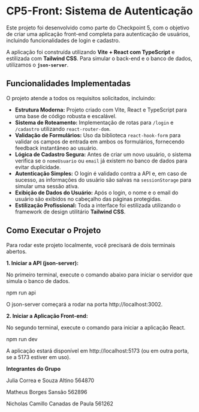 # CP5-Front: Sistema de Autenticação

Este projeto foi desenvolvido como parte do Checkpoint 5, com o objetivo de criar uma aplicação front-end completa para autenticação de usuários, incluindo funcionalidades de login e cadastro.

A aplicação foi construída utilizando **Vite + React com TypeScript** e estilizada com **Tailwind CSS**. Para simular o back-end e o banco de dados, utilizamos o **`json-server`**.

## Funcionalidades Implementadas

O projeto atende a todos os requisitos solicitados, incluindo:

-   **Estrutura Moderna:** Projeto criado com Vite, React e TypeScript para uma base de código robusta e escalável.
-   **Sistema de Roteamento:** Implementação de rotas para `/login` e `/cadastro` utilizando `react-router-dom`.
-   **Validação de Formulários:** Uso da biblioteca `react-hook-form` para validar os campos de entrada em ambos os formulários, fornecendo feedback instantâneo ao usuário.
-   **Lógica de Cadastro Segura:** Antes de criar um novo usuário, o sistema verifica se o `nomeUsuario` ou `email` já existem no banco de dados para evitar duplicidade.
-   **Autenticação Simples:** O login é validado contra a API e, em caso de sucesso, as informações do usuário são salvas na `sessionStorage` para simular uma sessão ativa.
-   **Exibição de Dados do Usuário:** Após o login, o nome e o email do usuário são exibidos no cabeçalho das páginas protegidas.
-   **Estilização Profissional:** Toda a interface foi estilizada utilizando o framework de design utilitário **Tailwind CSS**.

## Como Executar o Projeto

Para rodar este projeto localmente, você precisará de dois terminais abertos.

**1. Iniciar a API (json-server):**

No primeiro terminal, execute o comando abaixo para iniciar o servidor que simula o banco de dados.

npm run api

O json-server começará a rodar na porta http://localhost:3002.

**2. Iniciar a Aplicação Front-end:**

No segundo terminal, execute o comando para iniciar a aplicação React.

npm run dev

A aplicação estará disponível em http://localhost:5173 (ou em outra porta, se a 5173 estiver em uso).

**Integrantes do Grupo**

Julia Correa e Souza Altino 564870

Matheus Borges Sansão	562896

Nicholas Camillo Canadas de Paula 561262
